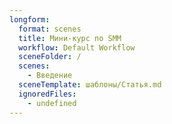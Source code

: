 ```yaml
---
longform:
  format: scenes
  title: Мини-курс по SMM
  workflow: Default Workflow
  sceneFolder: /
  scenes:
    - Введение
  sceneTemplate: шаблоны/Статья.md
  ignoredFiles:
    - undefined
---
```

